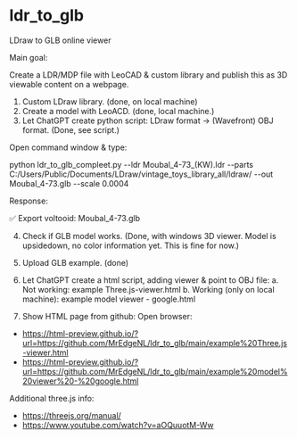 # ldr_to_glb
LDraw to GLB online viewer

Main goal:

Create a LDR/MDP file with LeoCAD & custom library and publish this as 3D viewable content on a webpage.

1. Custom LDraw library. (done, on local machine)
2. Create a model with LeoACD. (done, local machine.)
3. Let ChatGPT create python script: LDraw format → (Wavefront) OBJ format. (Done, see script.)

Open command window & type:

python ldr_to_glb_compleet.py --ldr Moubal_4-73_(KW).ldr --parts C:/Users/Public/Documents/LDraw/vintage_toys_library_all/ldraw/ --out Moubal_4-73.glb --scale 0.0004

Response:

✅ Export voltooid: Moubal_4-73.glb

4. Check if GLB model works. (Done, with windows 3D viewer. Model is upsidedown, no color information yet. This is fine for now.)

5. Upload GLB example. (done)
6. Let ChatGPT create a html script, adding viewer & point to OBJ file:
   a. Not working: example Three.js-viewer.html
   b. Working (only on local machine): example model viewer - google.html
8. Show HTML page from github:
Open browser:
* https://html-preview.github.io/?url=https://github.com/MrEdgeNL/ldr_to_glb/main/example%20Three.js-viewer.html
* https://html-preview.github.io/?url=https://github.com/MrEdgeNL/ldr_to_glb/main/example%20model%20viewer%20-%20google.html


Additional three.js info:
* https://threejs.org/manual/
* https://www.youtube.com/watch?v=aOQuuotM-Ww
